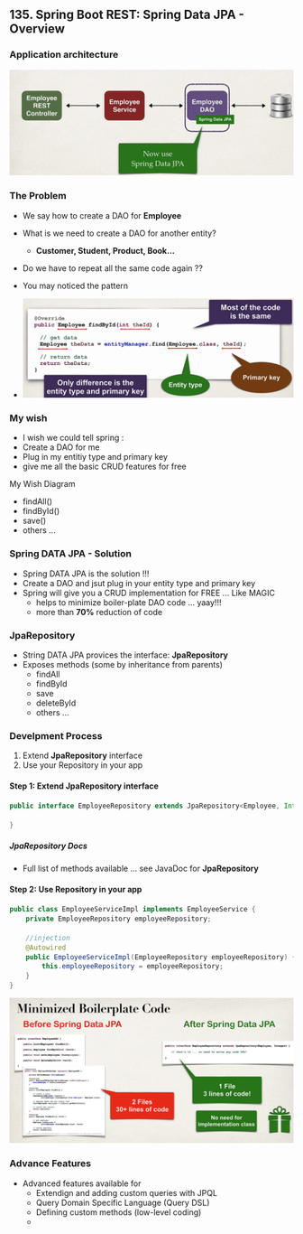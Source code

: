 ## 135. Spring Boot REST: Spring Data JPA - Overview

### Application architecture 
![img.png](img.png)

### The Problem 
* We say how to create a DAO for **Employee**
* What is we need to create a DAO for another entity? 
  * **Customer, Student, Product, Book...**
* Do we have to repeat all the same code again ?? 

* You may noticed the pattern 
* ![img_1.png](img_1.png)

### My wish 
* I wish we could tell spring :
* Create a DAO for me 
* Plug in my entitiy type and primary key
* give me all the basic CRUD features for free 

My Wish Diagram 
* findAll()
* findById()
* save()
* others ... 

### Spring DATA JPA - Solution 
* Spring DATA JPA is the solution !!! 
* Create a DAO and jsut plug in your entity type and primary key 
* Spring will give you a CRUD implementation for FREE ... Like MAGIC
  * helps to minimize boiler-plate DAO code ... yaay!!!
  * more than **70%** reduction of code

### JpaRepository 
* String DATA JPA provices the interface: **JpaRepository**
* Exposes methods (some by inheritance from parents)
  * findAll
  * findById
  * save
  * deleteById
  * others ... 

### Develpment Process 
1. Extend **JpaRepository** interface
2. Use your Repository in your app 

#### Step 1: Extend JpaRepository interface
```java
public interface EmployeeRepository extends JpaRepository<Employee, Integer> {
    
}
```

##### JpaRepository Docs
* Full list of methods available ... see JavaDoc for **JpaRepository**

#### Step 2: Use Repository in your app 
```java
public class EmployeeServiceImpl implements EmployeeService {
    private EmployeeRepository employeeRepository; 
    
    //injection 
    @Autowired 
    public EmployeeServiceImpl(EmployeeRepository employeeRepository) {
        this.employeeRepository = employeeRepository; 
    }
}
```
![img_2.png](img_2.png)

### Advance Features 
* Advanced features available for 
  * Extendign and adding custom queries with JPQL
  * Query Domain Specific Language (Query DSL)
  * Defining custom methods (low-level coding) 
  * 
